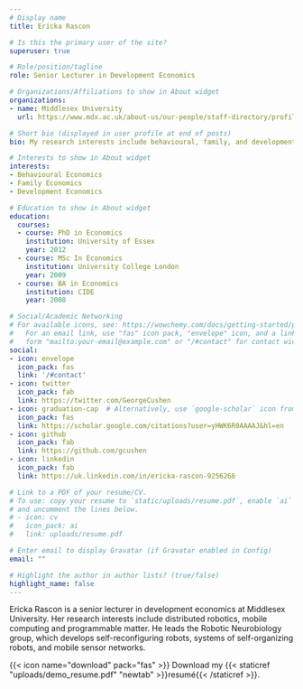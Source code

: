 ```yaml
---
# Display name
title: Ericka Rascon

# Is this the primary user of the site?
superuser: true

# Role/position/tagline
role: Senior Lecturer in Development Economics

# Organizations/Affiliations to show in About widget
organizations:
- name: Middlesex University
  url: https://www.mdx.ac.uk/about-us/our-people/staff-directory/profile/rascon-ramirez-ericka

# Short bio (displayed in user profile at end of posts)
bio: My research interests include behavioural, family, and development economics.

# Interests to show in About widget
interests:
- Behavioural Economics
- Family Economics
- Development Economics

# Education to show in About widget
education:
  courses:
  - course: PhD in Economics
    institution: University of Essex
    year: 2012
  - course: MSc In Economics
    institution: University College London
    year: 2009
  - course: BA in Economics
    institution: CIDE
    year: 2008

# Social/Academic Networking
# For available icons, see: https://wowchemy.com/docs/getting-started/page-builder/#icons
#   For an email link, use "fas" icon pack, "envelope" icon, and a link in the
#   form "mailto:your-email@example.com" or "/#contact" for contact widget.
social:
- icon: envelope
  icon_pack: fas
  link: '/#contact'
- icon: twitter
  icon_pack: fab
  link: https://twitter.com/GeorgeCushen
- icon: graduation-cap  # Alternatively, use `google-scholar` icon from `ai` icon pack
  icon_pack: fas
  link: https://scholar.google.com/citations?user=yHWK6R0AAAAJ&hl=en
- icon: github
  icon_pack: fab
  link: https://github.com/gcushen
- icon: linkedin
  icon_pack: fab
  link: https://uk.linkedin.com/in/ericka-rascon-9256266

# Link to a PDF of your resume/CV.
# To use: copy your resume to `static/uploads/resume.pdf`, enable `ai` icons in `params.toml`, 
# and uncomment the lines below.
# - icon: cv
#   icon_pack: ai
#   link: uploads/resume.pdf

# Enter email to display Gravatar (if Gravatar enabled in Config)
email: ""

# Highlight the author in author lists? (true/false)
highlight_name: false
---
```


Ericka Rascon is a senior lecturer in development economics at Middlesex University. Her research interests include distributed robotics, mobile computing and programmable matter. He leads the Robotic Neurobiology group, which develops self-reconfiguring robots, systems of self-organizing robots, and mobile sensor networks.

{{< icon name="download" pack="fas" >}} Download my {{< staticref "uploads/demo_resume.pdf" "newtab" >}}resumé{{< /staticref >}}.
